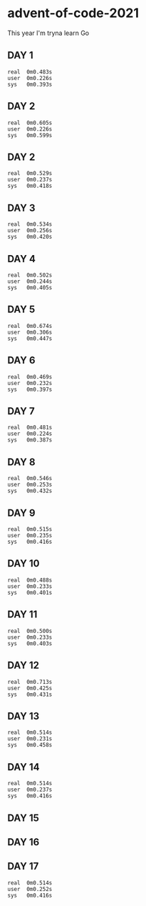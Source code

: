 # advent-of-code-2021
This year I'm tryna learn Go

## DAY 1
```
real  0m0.483s
user  0m0.226s
sys   0m0.393s
```

## DAY 2
```
real  0m0.605s
user  0m0.226s
sys   0m0.599s
```

## DAY 2
```
real  0m0.529s
user  0m0.237s
sys   0m0.418s
```

## DAY 3
```
real  0m0.534s
user  0m0.256s
sys   0m0.420s
```

## DAY 4
```
real  0m0.502s
user  0m0.244s
sys   0m0.405s
```

## DAY 5
```
real  0m0.674s
user  0m0.306s
sys   0m0.447s
```

## DAY 6
```
real  0m0.469s
user  0m0.232s
sys   0m0.397s
```

## DAY 7
```
real  0m0.481s
user  0m0.224s
sys   0m0.387s
```

## DAY 8
```
real  0m0.546s
user  0m0.253s
sys   0m0.432s
```

## DAY 9
```
real  0m0.515s
user  0m0.235s
sys   0m0.416s
```

## DAY 10
```
real  0m0.488s
user  0m0.233s
sys   0m0.401s
```

## DAY 11
```
real  0m0.500s
user  0m0.233s
sys   0m0.403s
```

## DAY 12
```
real  0m0.713s
user  0m0.425s
sys   0m0.431s
```

## DAY 13
```
real  0m0.514s
user  0m0.231s
sys   0m0.458s
```

## DAY 14
```
real  0m0.514s
user  0m0.237s
sys   0m0.416s
```

## DAY 15

## DAY 16

## DAY 17
```
real  0m0.514s
user  0m0.252s
sys   0m0.416s
```
